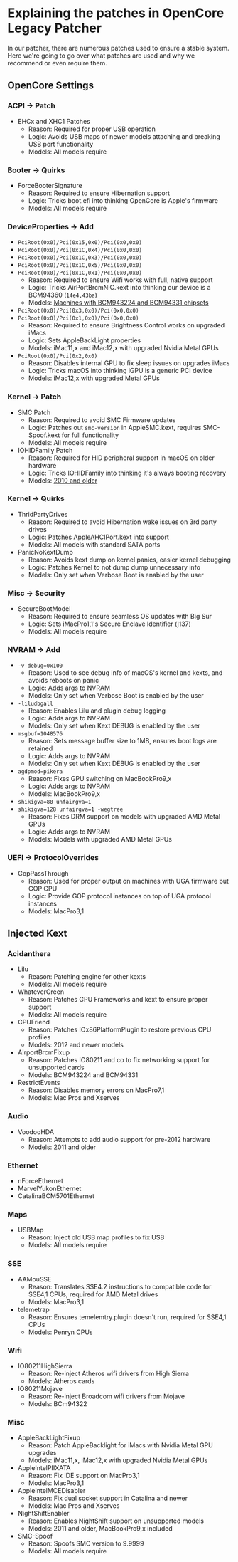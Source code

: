 # Explaining the patches in OpenCore Legacy Patcher

In our patcher, there are numerous patches used to ensure a stable system. Here we're going to go over what patches are used and why we recommend or even require them.

## OpenCore Settings

### ACPI -> Patch

* EHCx and XHC1 Patches
  * Reason: Required for proper USB operation
  * Logic: Avoids USB maps of newer models attaching and breaking USB port functionality
  * Models: All models require

### Booter -> Quirks

* ForceBooterSignature
  * Reason: Required to ensure Hibernation support
  * Logic: Tricks boot.efi into thinking OpenCore is Apple's firmware
  * Models: All models require

### DeviceProperties -> Add

* `PciRoot(0x0)/Pci(0x15,0x0)/Pci(0x0,0x0)`
* `PciRoot(0x0)/Pci(0x1C,0x4)/Pci(0x0,0x0)`
* `PciRoot(0x0)/Pci(0x1C,0x3)/Pci(0x0,0x0)`
* `PciRoot(0x0)/Pci(0x1C,0x5)/Pci(0x0,0x0)`
* `PciRoot(0x0)/Pci(0x1C,0x1)/Pci(0x0,0x0)`
  * Reason: Required to ensure Wifi works with full, native support
  * Logic: Tricks AirPortBrcmNIC.kext into thinking our device is a BCM94360 (`14e4,43ba`)
  * Models: [Machines with BCM943224 and BCM94331 chipsets](https://github.com/dortania/OpenCore-Legacy-Patcher/blob/79ab028b0a039e97a528e0b99c876d95d9c2d41d/Resources/ModelArray.py#L199-L225)
* `PciRoot(0x0)/Pci(0x3,0x0)/Pci(0x0,0x0)`
* `PciRoot(0x0)/Pci(0x1,0x0)/Pci(0x0,0x0)`
  * Reason: Required to ensure Brightness Control works on upgraded iMacs
  * Logic: Sets AppleBackLight properties
  * Models: iMac11,x and iMac12,x with upgraded Nvidia Metal GPUs
* `PciRoot(0x0)/Pci(0x2,0x0)`
  * Reason: Disables internal GPU to fix sleep issues on upgrades iMacs
  * Logic: Tricks macOS into thinking iGPU is a generic PCI device
  * Models: iMac12,x with upgraded Metal GPUs

### Kernel -> Patch

* SMC Patch
  * Reason: Required to avoid SMC Firmware updates
  * Logic: Patches out `smc-version` in AppleSMC.kext, requires SMC-Spoof.kext for full functionality
  * Models: All models require
* IOHIDFamily Patch
  * Reason: Required for HID peripheral support in macOS on older hardware
  * Logic: Tricks IOHIDFamily into thinking it's always booting recovery
  * Models: [2010 and older](https://github.com/dortania/OpenCore-Legacy-Patcher/blob/79ab028b0a039e97a528e0b99c876d95d9c2d41d/Resources/ModelArray.py#L310-L332)

### Kernel -> Quirks

* ThridPartyDrives
  * Reason: Required to avoid Hibernation wake issues on 3rd party drives
  * Logic: Patches AppleAHCIPort.kext into support
  * Models: All models with standard SATA ports
* PanicNoKextDump
  * Reason: Avoids kext dump on kernel panics, easier kernel debugging
  * Logic: Patches Kernel to not dump dump unnecessary info
  * Models: Only set when Verbose Boot is enabled by the user

### Misc -> Security

* SecureBootModel
  * Reason: Required to ensure seamless OS updates with Big Sur
  * Logic: Sets iMacPro1,1's Secure Enclave Identifier (j137)
  * Models: All models require

### NVRAM -> Add

* `-v debug=0x100`
  * Reason: Used to see debug info of macOS's kernel and kexts, and avoids reboots on panic
  * Logic: Adds args to NVRAM
  * Models: Only set when Verbose Boot is enabled by the user
* `-liludbgall`
  * Reason: Enables Lilu and plugin debug logging
  * Logic: Adds args to NVRAM
  * Models: Only set when Kext DEBUG is enabled by the user
* `msgbuf=1048576`
  * Reason: Sets message buffer size to 1MB, ensures boot logs are retained
  * Logic: Adds args to NVRAM
  * Models: Only set when Kext DEBUG is enabled by the user
* `agdpmod=pikera`
  * Reason: Fixes GPU switching on MacBookPro9,x
  * Logic: Adds args to NVRAM
  * Models: MacBookPro9,x
* `shikigva=80 unfairgva=1`
* `shikigva=128 unfairgva=1 -wegtree`
  * Reason: Fixes DRM support on models with upgraded AMD Metal GPUs
  * Logic: Adds args to NVRAM
  * Models: Models with upgraded AMD Metal GPUs
### UEFI -> ProtocolOverrides

* GopPassThrough
  * Reason: Used for proper output on machines with UGA firmware but GOP GPU
  * Logic: Provide GOP protocol instances on top of UGA protocol instances 
  * Models: MacPro3,1

## Injected Kext

### Acidanthera

* Lilu
  * Reason: Patching engine for other kexts
  * Models: All models require
* WhateverGreen
  * Reason: Patches GPU Frameworks and kext to ensure proper support
  * Models: All models require
* CPUFriend
  * Reason: Patches IOx86PlatformPlugin to restore previous CPU profiles
  * Models: 2012 and newer models
* AirportBrcmFixup
  * Reason: Patches IO80211 and co to fix networking support for unsupported cards
  * Models: BCM943224 and BCM94331
* RestrictEvents
  * Reason: Disables memory errors on MacPro7,1
  * Models: Mac Pros and Xserves

### Audio

* VoodooHDA
  * Reason: Attempts to add audio support for pre-2012 hardware
  * Models: 2011 and older
### Ethernet

* nForceEthernet
* MarvelYukonEthernet
* CatalinaBCM5701Ethernet

### Maps

* USBMap
  * Reason: Inject old USB map profiles to fix USB
  * Models: All models require

### SSE

* AAMouSSE
  * Reason: Translates SSE4.2 instructions to compatible code for SSE4,1 CPUs, required for AMD Metal drives
  * Models: MacPro3,1
* telemetrap
  * Reason: Ensures temelemtry.plugin doesn't run, required for SSE4,1 CPUs
  * Models: Penryn CPUs

### Wifi

* IO80211HighSierra
  * Reason: Re-inject Atheros wifi drivers from High Sierra
  * Models: Atheros cards
* IO80211Mojave
  * Reason: Re-inject Broadcom wifi drivers from Mojave
  * Models: BCm94322

### Misc

* AppleBackLightFixup
  * Reason: Patch AppleBacklight for iMacs with Nvidia Metal GPU upgrades
  * Models: iMac11,x, iMac12,x with upgraded Nvidia Metal GPUs
* AppleIntelPIIXATA
  * Reason: Fix IDE support on MacPro3,1
  * Models: MacPro3,1
* AppleIntelMCEDisabler
  * Reason: Fix dual socket support in Catalina and newer
  * Models: Mac Pros and Xserves
* NightShiftEnabler
  * Reason: Enables NightShift support on unsupported models
  * Models: 2011 and older, MacBookPro9,x included
* SMC-Spoof
  * Reason: Spoofs SMC version to 9.9999
  * Models: All models require





